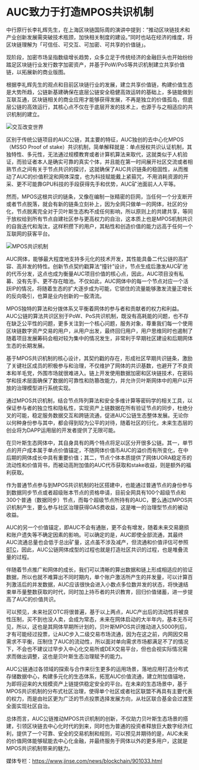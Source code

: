 # **AUC致力于打造MPOS共识机制**

中行原行长李礼辉先生，在上海区块链国际周的演讲中提到：“推动区块链技术和产业创新发展需突破技术瓶颈，加快相关制度的建设。”同时也站在经济的维度，将区块链理解为「可信任、可交互、可加密、可共享的价值链」。

现阶段，加密市场呈指数级增长趋势，众多立足于传统经济的金融巨头也开始纷纷踏足区块链行业发行数字加密资产，并基于PoW/PoS等共识机制建立共享价值链，以拓展新的商业版图。

根据李礼辉先生的观点和目前区块链行业的发展，建立共享价值链，构建价值生态是大势所趋，公链新基建确保在底层公链安全稳健高效运转的基础上，多链能做到互联互通，区块链相关的商业应用才能够获得发展，不再是独立的价值孤岛，但底层公链的高效运行，其核心点不仅在于底层开发的技术上，也源于与之相适应的共识机制的建立。

![交互改变世界](https://github.com/AUC-IO/AUC--DAPP/blob/main/%E4%BA%A4%E4%BA%92%E6%94%B9%E5%8F%98%E4%B8%96%E7%95%8C.png)

区别于传统公链项目的AUC公链，其主要的特征，AUC独创的去中心化MPOS（MSSO Proof of stake）共识机制，简单解释就是：单点授权共识认证机制，其独特性、多元性，无法通过规模教育或者计算机算法来取代，这就类似于人机验证，而验证者本人是确实可靠的真实个体，并且能在第一时间展开社区交流或者相熟节点之间有关于节点共识的探讨，这就确保了AUC共识链条的稳固性，从而推动了AUC的价值积淀和网体深度，也为科技赋能戴上紧箍咒，不用消耗资源的开采、更不可能靠GPU科技的手段获得先手和优势，AUC矿池面前人人平等。

然而，MPOS这根共识的链条，又像在编制一张精密的巨网，当任何一个分支断开或者节点脱落，就会有新的链条立刻补上，因为全网只做单一的网体，社区的分化，节点脱离完全对于贝叶斯生态构不成任何影响，所以原则上的共建共享，等同于放权给到所有节点自建社区参与更高权力的自治，这本质上也是MPOS机制共识的自我迭代和淘汰，这样积攒下的用户，其粘性和创造价值的能力远高于任何一个互联网的获客平台。

![MPOS共识机制](https://github.com/AUC-IO/AUC--DAPP/blob/main/MPOS%E5%85%B1%E8%AF%86%E6%9C%BA%E5%88%B6%E6%B5%81%E7%A8%8B%E5%9B%BE.png)

AUC网体，能够最大程度地支持多元化的技术开发，其性能具备二代公链的高扩容、高并发的特性。创新节点契约戳算法“撞针”设计，节点生成后激发AUC矿池的代币分发，这点也成为衡量AUC项目价值的核心点，因此，AUC项目没有私募、没有先手、更不存在暗池。不仅如此，AUC网体中的每一个节点对应一个活跃IP的情况，将随着生态的扩大逐步成为可能，它锁住的流量能够激发流量正增长的反向吸引，也算是业内创新的一股清流。

MPOS独特的算法和分拨体系又平衡着网体的参与者和贡献者的权力和利益。AUC公链的算法共识区别于PoW、PoS共识机制，既没有高耗能的问题，也不存在缺乏公平性的问题，更多关注到一个核心问题，服务对象，尊重我们每一个使用区块链数字资产交易的用户，从用户出发，最终回归用户，用户思维同时也遏制了随着项目发展筹码会相对较为集中的情况发生，非常利于早期社区建设和后期网体生态的长期发展。

基于MPOS共识机制的核心设计，其契约戳的存在，形成社区早期共识链条，激励了关键社区成员的积极参与和治理，不仅维护了网体的共识基数，也避开了不良资本和羊毛党，外围市场就很难进入。链上开发使用数据加密和区块链技术，在密码学和技术层面确保了数据的可靠性和防篡改能力，并允许贝叶斯网体中的用户以开放的治理模型进行系统实现。

通过MPOS共识机制，结合节点阵列算法和安全多维计算等密码学的相关工具，以保证参与者的独立性和隐私性，实现资产上链数据在所有验证节点的同步，杜绝分叉的可能，稳定服务数据交互和跨链流通，促进AUC公链生态整体发展。无论你以何种身份参与其中，都会得到较为公平的对待，随着社区的衍化，未来生态层的创业将为DAPP运用层的开发者提供了无限可能。

在贝叶斯生态网体中，其自身具有的两个特点将足以区分开很多公链。其一，单节点的开户成本属于单点价值锚定，不随网体价值币AUC的溢价而有所变化，在中后期的网体成长中具有重要价值；其二，节点个体本质提供了网体UORA稳定币的流动性和价值背书，而被动高附加值的AUC代币获取和stake收益，则是额外的福利获取。

作为普通节点参与到MPOS共识机制的社区搭建中，也能通过普通节点的身份参与到数据同步节点或者超级账本节点的资格申请，目前全网具有100个超级节点和300个普通（数据同步）节点，而每个超级节点所持有的AUC，要么通过MPOS共识机制产生，要么参与社区治理获得GAS费收益，这是唯一的治理型节点的被动收益。

AUC的另一个价值锚定，即AUC不会有通胀，更不会有增发，随着未来交易磨损和账户遗失等不确定因素的影响。可以确定的是，AUC即使全部流通，其最终AUC流通总量也会低于总出矿量，这点虽不涉及减产，但流通和价值评估可参照[BTC](https://link.jinse.com/s/4gxEl2?coin_keyword=1&coin=bitcoin "BTC")，因此，AUC公链网体成型的过程也就是打造社区共识的过程，也是堆叠流量的过程。

伴随着节点推广和网体的成长，我们可以清晰的算出数据和链上形成相适应的验证数据，所以也就不难算出不同时期内，单个账户激活所产生的并发量，可以计算百列激活后的并发数据，AUC应该很快会进入小数点多位数并发的状态，将快速结束单币量整数获取的时代，同时加上持币者的共识教育，回归价值储蓄，进一步提高了AUC的价值共识。

可以预见，未来社区OTC将很普遍，基于以上两点，AUC产出后的流动性将被良性压制，买不到也没人卖，会成为常态，未来在网体启动的大半年内，基本无币可见，所以，这也是其网体早期所计划的，贝叶斯MPOS共识推动进入5000列后，才有可能经过投票，让AUC步入二级交易市场流通，因为在这之前，内网因交易需求不平衡，压制住了AUC的流动性，所以面对单向需求市场都满足不了的情况下，不会也不建议过早步入中心化交易所或DEX交易平台，但也会视实际情况需求而做出调整，这也是贝叶斯生态治理赋予的能力。

AUC公链通过各领域的探索与合作来衍生更多的运用场景，落地应用打造分布式存储数据中心，构建多元化的生态体系，拓宽AUC价值流通，建立附加值锚地，为即将迎来的大规模资产上链提供稳定安全的平台。在未来的生态场景中，基于MPOS共识机制的分布式社区治理，使得单个社区或者社区联盟不再具有主要代表的权力，而是由社区更为广泛的节点投票选择发展方向，从社区联合基金会过渡至全面实现社区自治。

总体而言，AUC公链推动MPOS共识机制的创新，不仅助力贝叶斯生态场景的搭建，引领区块链去中心化时代的到来，同时也为普通的投资者释放巨大数字经济红利，提供了一个可靠、安全的交易机制和规则，可以预见并期待的是，AUC未来的价值网体能够赋能去中心化金融，并最终服务于网体以外的更多用户，这就是MPOS共识机制带来的魅力。


媒体专栏：https://www.jinse.com/news/blockchain/901033.html
